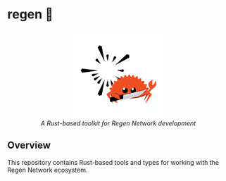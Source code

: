 # regen 🦀

<div align="center">
  <picture>
    <source media="(prefers-color-scheme: dark)" srcset="assets/logo-dar.png">
    <img src="assets/logo.png" alt="Regen Network Logo" width="200"/>
  </picture>
  <br>
  <em>A Rust-based toolkit for Regen Network development</em>
</div>

## Overview

This repository contains Rust-based tools and types for working with the Regen Network ecosystem.
